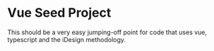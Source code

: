 # Vue Seed Project

This should be a very easy jumping-off point for code that uses vue, typescript and the iDesign methodology.
